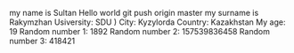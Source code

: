 my name is Sultan
Hello world git push origin master
my surname is Rakymzhan
Usiversity: SDU )
City: Kyzylorda
Country: Kazakhstan
My age: 19
Random number 1: 1892
Random number 2: 157539836458 
Random number 3: 418421 